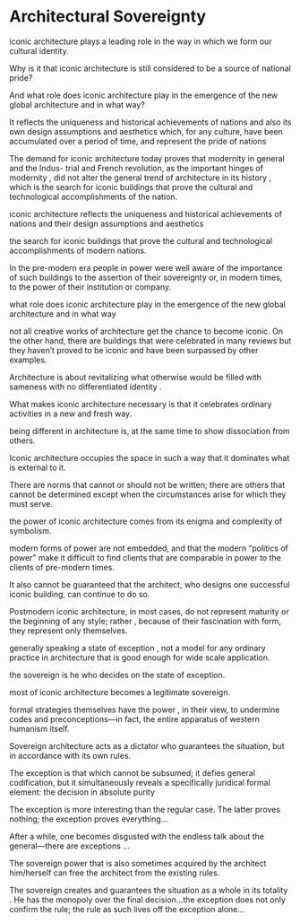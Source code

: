 # Architectural Sovereignty

iconic architecture plays a leading role in the way in which we form our cultural identity.

Why is it that iconic architecture is still considered to be a source of national pride? 

And what role does iconic architecture play in the emergence of the new global architecture and in what way?

It reflects the uniqueness and historical achievements of nations and also its own design assumptions and aesthetics which, for any culture, have been accumulated over a period of time, and represent the pride of nations

The demand for iconic architecture today proves that modernity in general and the Indus- trial and French revolution, as the important hinges of modernity , did not alter the general trend of architecture in its history , which is the search for iconic buildings that prove the cultural and technological accomplishments of the nation.

iconic architecture reflects the uniqueness and historical achievements of nations and their design assumptions and aesthetics

the search for iconic buildings that prove the cultural and technological accomplishments of modern nations.

In the pre-modern era people in power were well aware of the importance of such buildings to the assertion of their sovereignty or, in modern times, to the power of their institution or company.

what role does iconic architecture play in the emergence of the new global architecture and in what way

not all creative works of architecture get the chance to become iconic. On the other hand, there are buildings that were celebrated in many reviews but they haven’t proved to be iconic and have been surpassed by other examples.

Architecture is about revitalizing what otherwise would be filled with sameness with no differentiated identity .

What makes iconic architecture necessary is that it celebrates ordinary activities in a new and fresh way.

being different in architecture is, at the same time to show dissociation from others.

Iconic architecture occupies the space in such a way that it dominates what is external to it.

There are norms that cannot or should not be written; there are others that cannot be determined except when the circumstances arise for which they must serve.

the power of iconic architecture comes from its enigma and complexity of symbolism.

modern forms of power are not embedded, and that the modern “politics of power” make it difficult to find clients that are comparable in power to the clients of pre-modern times.

It also cannot be guaranteed that the architect, who designs one successful iconic building, can continue to do so.

Postmodern iconic architecture, in most cases, do not represent maturity or the beginning of any style; rather , because of their fascination with form, they represent only themselves.

generally speaking a state of exception , not a model for any ordinary practice in architecture that is good enough for wide scale application.

the sovereign is he who decides on the state of exception.

most of iconic architecture becomes a legitimate sovereign.

formal strategies themselves have the power , in their view, to undermine codes and preconceptions—in fact, the entire apparatus of western humanism itself.

Sovereign architecture acts as a dictator who guarantees the situation, but in accordance with its own rules.

The exception is that which cannot be subsumed; it defies general codification, but it simultaneously reveals a specifically juridical formal element: the decision in absolute purity

The exception is more interesting than the regular case. The latter proves nothing; the exception proves everything...

After a while, one becomes disgusted with the endless talk about the general—there are exceptions ...

The sovereign power that is also sometimes acquired by the architect him/herself can free the architect from the existing rules.

The sovereign creates and guarantees the situation as a whole in its totality . He has the monopoly over the final decision...the exception does not only confirm the rule; the rule as such lives off the exception alone...
